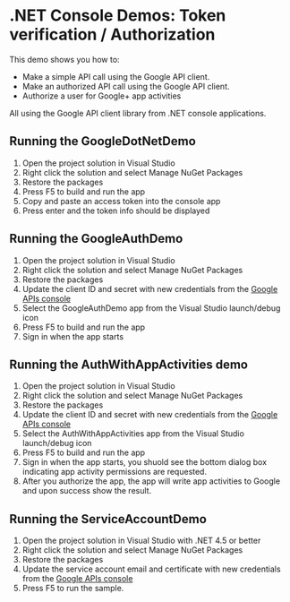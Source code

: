 # .NET Console Demos: Token verification / Authorization

This demo shows you how to:
* Make a simple API call using the Google API client.
* Make an authorized API call using the Google API client.
* Authorize a user for Google+ app activities

All using the Google API client library from .NET console applications.


## Running the GoogleDotNetDemo

1. Open the project solution in Visual Studio
2. Right click the solution and select Manage NuGet Packages
3. Restore the packages
4. Press F5 to build and run the app
5. Copy and paste an access token into the console app
6. Press enter and the token info should be displayed

## Running the GoogleAuthDemo

1. Open the project solution in Visual Studio
2. Right click the solution and select Manage NuGet Packages
3. Restore the packages
4. Update the client ID and secret with new credentials from the [Google APIs console](https://code.google.com/apis/console)
5. Select the GoogleAuthDemo app from the Visual Studio launch/debug icon
6. Press F5 to build and run the app
7. Sign in when the app starts

## Running the AuthWithAppActivities demo

1. Open the project solution in Visual Studio
2. Right click the solution and select Manage NuGet Packages
3. Restore the packages
4. Update the client ID and secret with new credentials from the [Google APIs console](https://code.google.com/apis/console)
5. Select the AuthWithAppActivities app from the Visual Studio launch/debug icon
6. Press F5 to build and run the app
7. Sign in when the app starts, you shuold see the bottom dialog box indicating app activity permissions are requested.
8. After you authorize the app, the app will write app activities to Google and upon success show the result.

## Running the ServiceAccountDemo

1. Open the project solution in Visual Studio with .NET 4.5 or better
2. Right click the solution and select Manage NuGet Packages
3. Restore the packages
4. Update the service account email and certificate with new credentials from the [Google APIs console](https://code.google.com/apis/console)
5. Press F5 to run the sample.
